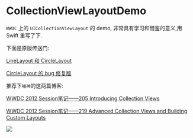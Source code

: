 # CollectionViewLayoutDemo
`WWDC` 上的 `UICollectionViewLayout` 的 demo, 非常具有学习和借鉴的意义,用 Swift 重写了下.

下面是原版传送门:

[LineLayout 和 CircleLayout](http://www.onevcat.com/wp-content/uploads/2012/08/advanced-collection-view-demo.zip)

[CircleLayout 的 bug 修复版](https://github.com/mpospese/CircleLayout/archive/master.zip)

推荐下`喵神`的这两篇博客:

[WWDC 2012 Session笔记——205 Introducing Collection Views](http://www.onevcat.com/2012/06/introducing-collection-views/)

[WWDC 2012 Session笔记——219 Advanced Collection Views and Building Custom Layouts](http://www.onevcat.com/2012/08/advanced-collection-view/)

![](https://github.com/949478479/CollectionViewLayoutDemo/blob/gif/CollectionViewLayoutDemo.gif)
